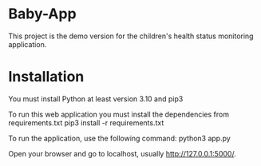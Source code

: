 # Baby-App
This project is the demo version for the children's health status monitoring application.

# Installation
You must install Python at least version 3.10 and pip3

To run this web application you must install the dependencies from requirements.txt
pip3 install -r requirements.txt

To run the application, use the following command:
python3 app.py

Open your browser and go to localhost, usually http://127.0.0.1:5000/.
